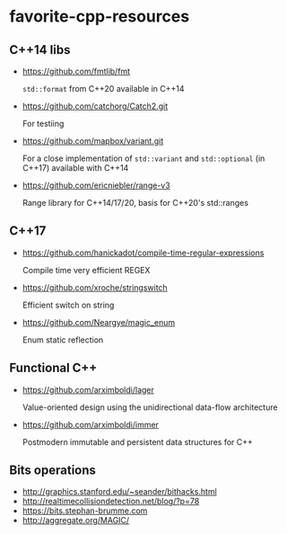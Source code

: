 # favorite-cpp-resources

## C++14 libs
* https://github.com/fmtlib/fmt

  `std::format` from C++20 available in C++14
    
* https://github.com/catchorg/Catch2.git

  For testiing
 
* https://github.com/mapbox/variant.git

  For a close implementation of `std::variant` and `std::optional` (in C++17) available with C++14
  
* https://github.com/ericniebler/range-v3

  Range library for C++14/17/20, basis for C++20's std::ranges
  
## C++17

* https://github.com/hanickadot/compile-time-regular-expressions

  Compile time very efficient REGEX
  
* https://github.com/xroche/stringswitch

  Efficient switch on string
  
* https://github.com/Neargye/magic_enum

  Enum static reflection 
  
## Functional C++

* https://github.com/arximboldi/lager
  
  Value-oriented design using the unidirectional data-flow architecture

* https://github.com/arximboldi/immer
  
  Postmodern immutable and persistent data structures for C++

## Bits operations

 * http://graphics.stanford.edu/~seander/bithacks.html
 * http://realtimecollisiondetection.net/blog/?p=78
 * https://bits.stephan-brumme.com
 * http://aggregate.org/MAGIC/

